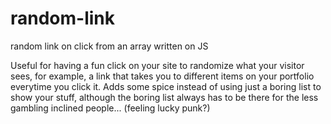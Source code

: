 # random-link
random link on click from an array written on JS

Useful for having a fun click on your site to randomize what your visitor sees, for example, a link that takes you to different items on your portfolio everytime you click it. Adds some spice instead of using just a boring list to show your stuff, although the boring list always has to be there for the less gambling inclined people... (feeling lucky punk?)